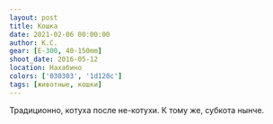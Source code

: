 ```yaml
---
layout: post
title: Кошка
date: 2021-02-06 00:00:00
author: К.С.
gear: [E-300, 40-150mm]
shoot_date: 2016-05-12
location: Нахабино
colors: ['030303', '1d120c']
tags: [животные, кошки]
---
```

Традиционно, котуха после не-котухи. К тому же, субкота нынче.

